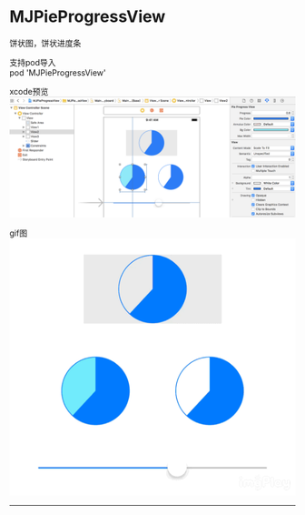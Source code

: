 # MJPieProgressView

饼状图，饼状进度条

支持pod导入  
pod 'MJPieProgressView'  


xcode预览  
![支持预览][screenshot]


gif图  
![gif][gif]

--------------------------------
[gif]:/Assets/aGif.GIF
[screenshot]:/Assets/screenshot.png



